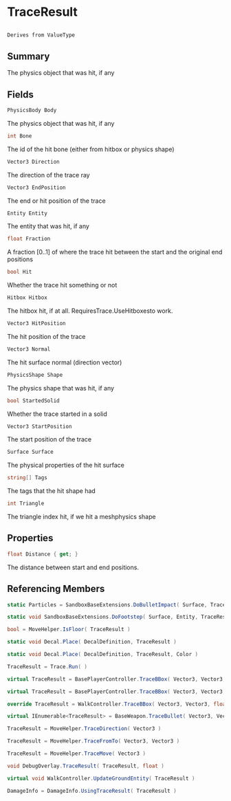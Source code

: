 # TraceResult

## 
```c#
Derives from ValueType
```

## Summary

The physics object that was hit, if any
## Fields

```c#
PhysicsBody Body
```
The physics object that was hit, if any
```c#
int Bone
```
The id of the hit bone (either from hitbox or physics shape)
```c#
Vector3 Direction
```
The direction of the trace ray
```c#
Vector3 EndPosition
```
The end or hit position of the trace
```c#
Entity Entity
```
The entity that was hit, if any
```c#
float Fraction
```
A fraction [0..1] of where the trace hit between the start and the original end positions
```c#
bool Hit
```
Whether the trace hit something or not
```c#
Hitbox Hitbox
```
The hitbox hit, if at all. RequiresTrace.UseHitboxesto work.
```c#
Vector3 HitPosition
```
The hit position of the trace
```c#
Vector3 Normal
```
The hit surface normal (direction vector)
```c#
PhysicsShape Shape
```
The physics shape that was hit, if any
```c#
bool StartedSolid
```
Whether the trace started in a solid
```c#
Vector3 StartPosition
```
The start position of the trace
```c#
Surface Surface
```
The physical properties of the hit surface
```c#
string[] Tags
```
The tags that the hit shape had
```c#
int Triangle
```
The triangle index hit, if we hit a meshphysics shape
## Properties

```c#
float Distance { get; } 
```
The distance between start and end positions.
## Referencing Members

```c#
static Particles = SandboxBaseExtensions.DoBulletImpact( Surface, TraceResult ) 
```
```c#
static void SandboxBaseExtensions.DoFootstep( Surface, Entity, TraceResult, int, float ) 
```
```c#
bool = MoveHelper.IsFloor( TraceResult ) 
```
```c#
static void Decal.Place( DecalDefinition, TraceResult ) 
```
```c#
static void Decal.Place( DecalDefinition, TraceResult, Color ) 
```
```c#
TraceResult = Trace.Run( ) 
```
```c#
virtual TraceResult = BasePlayerController.TraceBBox( Vector3, Vector3, Vector3, Vector3, float ) 
```
```c#
virtual TraceResult = BasePlayerController.TraceBBox( Vector3, Vector3, float ) 
```
```c#
override TraceResult = WalkController.TraceBBox( Vector3, Vector3, float ) 
```
```c#
virtual IEnumerable<TraceResult> = BaseWeapon.TraceBullet( Vector3, Vector3, float ) 
```
```c#
TraceResult = MoveHelper.TraceDirection( Vector3 ) 
```
```c#
TraceResult = MoveHelper.TraceFromTo( Vector3, Vector3 ) 
```
```c#
TraceResult = MoveHelper.TraceMove( Vector3 ) 
```
```c#
void DebugOverlay.TraceResult( TraceResult, float ) 
```
```c#
virtual void WalkController.UpdateGroundEntity( TraceResult ) 
```
```c#
DamageInfo = DamageInfo.UsingTraceResult( TraceResult ) 
```

